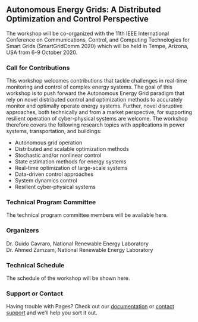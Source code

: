 ## Autonomous Energy Grids: A Distributed Optimization and Control Perspective

The workshop will be co-organized with the 11th IEEE International Conference on Communications, Control, and Computing Technologies for Smart Grids (SmartGridComm 2020) which will be held in Tempe, Arizona, USA from 6-9 October 2020.


### Call for Contributions

This workshop welcomes contributions that tackle challenges in real-time monitoring and control of complex energy systems. The goal of this workshop is to push forward the Autonomous Energy Grid paradigm that rely on novel distributed control and optimization methods to accurately monitor and optimally operate energy systems. Further, novel disruptive approaches, both technically and from a market perspective, for supporting resilient operation of cyber-physical systems are welcome. The workshop therefore covers the following research topics with applications in power systems, transportation, and buildings:

* Autonomous grid operation
* Distributed and scalable optimization methods
* Stochastic and/or nonlinear control
* State estimation methods for energy systems
* Real-time optimization of large-scale systems
* Data-driven control approaches
* System dynamics control
* Resilient cyber-physical systems

### Technical Program Committee

The technical program committee members will be available here.

### Organizers

Dr. Guido Cavraro, National Renewable Energy Laboratory <br />
Dr. Ahmed Zamzam, National Renewable Energy Laboratory

### Technical Schedule

The schedule of the workshop will be shown here. 

<!-- ```markdown
Syntax highlighted code block

# Header 1
## Header 2
### Header 3

- Bulleted
- List

1. Numbered
2. List

**Bold** and _Italic_ and `Code` text

[Link](url) and ![Image](src)
```

For more details see [GitHub Flavored Markdown](https://guides.github.com/features/mastering-markdown/).

### Jekyll Themes

Your Pages site will use the layout and styles from the Jekyll theme you have selected in your [repository settings](https://github.com/UMN-AhmedSZ/AES-DA/settings). The name of this theme is saved in the Jekyll `_config.yml` configuration file. -->

### Support or Contact

Having trouble with Pages? Check out our [documentation](https://help.github.com/categories/github-pages-basics/) or [contact support](https://github.com/contact) and we’ll help you sort it out.
